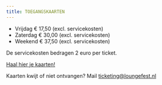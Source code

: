```yaml
---
title: TOEGANGSKAARTEN
---
```

- Vrijdag € 17,50 (excl. servicekosten)
- Zaterdag € 30,00 (excl. servicekosten)
- Weekend € 37,50 (excl. servicekosten)

De servicekosten bedragen 2 euro per ticket.

[Haal hier je kaarten!](https://www.loungefest.nl/kaartverkoop)

Kaarten kwijt of niet ontvangen? Mail [ticketing@loungefest.nl](mailto:ticketing@loungefest.nl)
